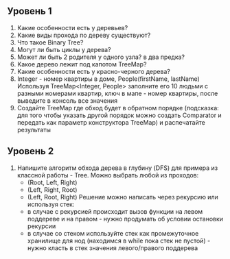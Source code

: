 ## Уровень 1
1. Какие особенности есть у деревьев?
2. Какие виды прохода по дереву существуют?
3. Что такое Binary Tree?
4. Могут ли быть циклы у дерева?
5. Может ли быть 2 родителя у одного узла? в два предка?
6. Какое дерево лежит под капотом TreeMap?
7. Какие особенности есть у красно-черного дерева?
8. Integer - номер квартиры в доме, People(firstName, lastName) Используя TreeMap<Integer, People> заполните его 10 людьми с разными номерами квартир, ключ в мапе - номер квартиры, после выведите в консоль все значения 
9. Создайте TreeMap где обход будет в обратном порядке (подсказка: для того чтобы указать другой порядок можно создать Comparator<Integer> и передать как параметр конструктора TreeMap) и распечатайте результаты
## Уровень 2
1. Напишите алгоритм обхода дерева в глубину (DFS) для примера из классной работы - Tree.  Можно выбрать любой из проходов:
   - (Root, Left, Right)
   - (Left, Right, Root)
   - (Left, Root, Right)
Решение можно написать через рекурсию или используя стек:
   - в случае с рекурсией происходит вызов функции на левом поддереве и на правом - нужно продумать об условии остановки рекурсии
   - в случае со стеком используйте стек как промежуточное хранилище для нод (находимся в while пока стек не пустой) - нужно класть в стек значения левого/правого поддерева